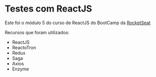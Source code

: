 # Testes com ReactJS

Este foi o módulo 5 do curso de ReactJS do BootCamp da [RocketSeat](http://www.rocketseat.com.br)

Recursos que foram utilizados:

* ReactJS
* ReactoTron
* Redux
* Saga
* Axios
* Enzyme
